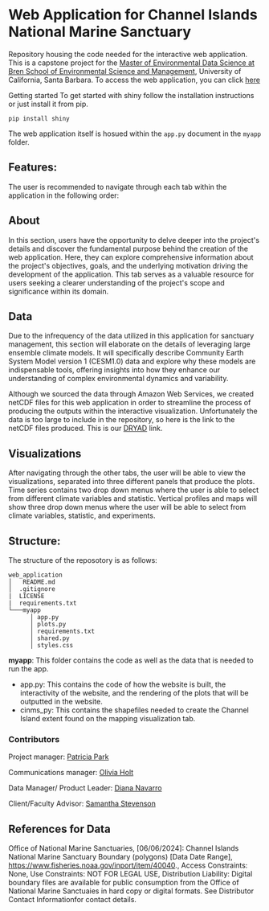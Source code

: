 # Web Application for Channel Islands National Marine Sanctuary
Repository housing the code needed for the interactive web application. This is a capstone project for the [Master of Environmental Data Science at Bren School of Environmental Science and Management](https://bren.ucsb.edu), University of California, Santa Barbara. To access the web application, you can click [here](https://shinyapps.bren.ucsb.edu/channelislanders/)

Getting started
To get started with shiny follow the installation instructions or just install it from pip.

```
pip install shiny
```

The web application itself is hosued within the `app.py` document in the `myapp` folder.

## **Features:**

The user is recommended to navigate through each tab within the application in the following order:

## **About**

In this section, users have the opportunity to delve deeper into the project's details and discover the fundamental purpose behind the creation of the web application. Here, they can explore comprehensive information about the project's objectives, goals, and the underlying motivation driving the development of the application. This tab serves as a valuable resource for users seeking a clearer understanding of the project's scope and significance within its domain.

## **Data**

Due to the infrequency of the data utilized in this application for sanctuary management, this section will elaborate on the details of leveraging large ensemble climate models. It will specifically describe Community Earth System Model version 1 (CESM1.0) data and explore why these models are indispensable tools, offering insights into how they enhance our understanding of complex environmental dynamics and variability.

Although we sourced the data through Amazon Web Services, we created netCDF files for this web application in order to streamline the process of producing the outputs within the interactive visualization. Unfortunately the data is too large to include in the repository, so here is the link to the netCDF files produced. This is our [DRYAD](https://doi.org/10.5061/dryad.x0k6djht9) link.

## **Visualizations**

After navigating through the other tabs, the user will be able to view the visualizations, separated into three different panels that produce the plots. 
Time series contains two drop down menus where the user is able to select from different climate variables and statistic.
Vertical profiles and maps will show three drop down menus where the user will be able to select from climate variables, statistic, and experiments. 

## **Structure:**

The structure of the reposotory is as follows:
```
web_application
│   README.md
│  .gitignore
|  LICENSE
|  requirements.txt
└───myapp
      │ app.py
      │ plots.py
      │ requirements.txt
      │ shared.py
      │ styles.css
```

**myapp**: This folder contains the code as well as the data that is needed to run the app.

- app.py: This contains the code of how the website is built, the interactivity of the website, and the rendering of the plots that will be outputted in the website.
- cinms_py: This contains the shapefiles needed to create the Channel Island extent found on the mapping visualization tab.



### Contributors
Project manager: [Patricia Park](https://github.com/p-park6)

Communications manager: [Olivia Holt](https://github.com/olleholt)

Data Manager/ Product Leader: [Diana Navarro](https://github.com/dianaxnav)

Client/Faculty Advisor: [Samantha Stevenson](https://github.com/samanthastevenson)


## References for Data 

Office of National Marine Sanctuaries, [06/06/2024]: Channel Islands National Marine Sanctuary Boundary (polygons) [Data Date Range], https://www.fisheries.noaa.gov/inport/item/40040., Access Constraints: None, Use Constraints: NOT FOR LEGAL USE, Distribution Liability: Digital boundary files are available for public consumption from the Office of National Marine Sanctuaies in hard copy or digital formats. See Distributor Contact Informationfor contact details.
